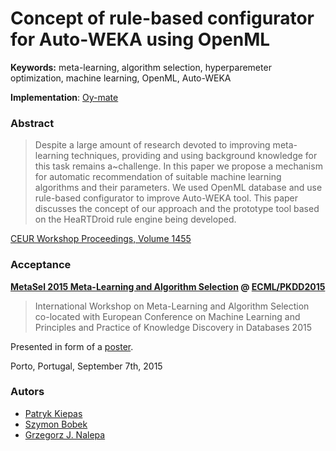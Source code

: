 # Concept of rule-based configurator for Auto-WEKA using OpenML

**Keywords:** meta-learning, algorithm selection, hyperparemeter optimization, machine learning, OpenML, Auto-WEKA

**Implementation**: [Oy-mate](https://github.com/quepas/Oy-mate)

### Abstract
> Despite a large amount of research devoted to improving meta-learning techniques, providing and using background knowledge for this task remains a~challenge. In this paper we propose a mechanism for automatic recommendation of suitable machine learning algorithms and their parameters. We used OpenML database and use rule-based configurator to improve Auto-WEKA tool. This paper discusses the concept of our approach and the prototype tool based on the HeaRTDroid rule engine being developed.

[CEUR Workshop Proceedings, Volume 1455](http://ceur-ws.org/Vol-1455/)

### Acceptance

**[MetaSel 2015 Meta-Learning and Algorithm Selection](http://metasel2015.inesctec.pt/) @ [ECML/PKDD2015](http://www.ecmlpkdd2015.org/)**

> International Workshop on Meta-Learning and Algorithm Selection co-located with European Conference on Machine Learning and Principles and Practice of Knowledge Discovery in Databases 2015

Presented in form of a [poster](poster/).

Porto, Portugal, September 7th, 2015

### Autors

* [Patryk Kiepas](http://home.agh.edu.pl/~kiepas)
* [Szymon Bobek](http://home.agh.edu.pl/~sbobek)
* [Grzegorz J. Nalepa](http://home.agh.edu.pl/~gjn)
